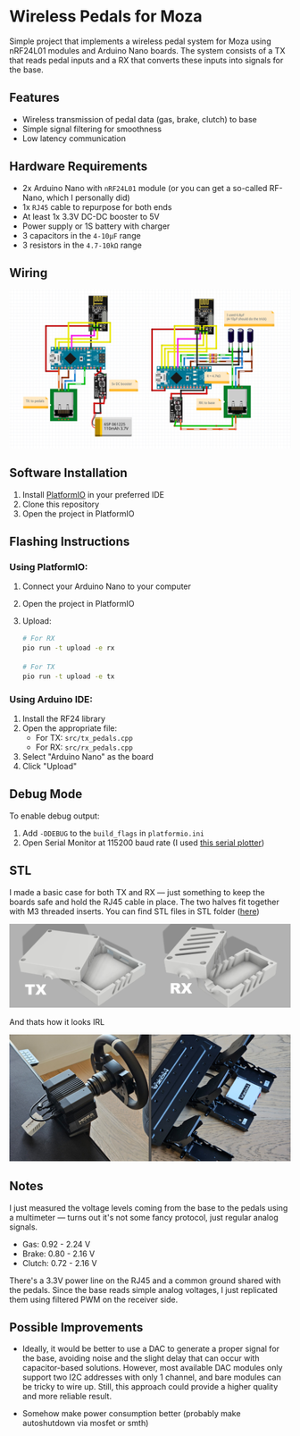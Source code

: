 # Wireless Pedals for Moza

Simple project that implements a wireless pedal system for Moza using nRF24L01 modules and Arduino Nano boards. The system consists of a TX that reads pedal inputs and a RX that converts these inputs into signals for the base.

## Features

- Wireless transmission of pedal data (gas, brake, clutch) to base
- Simple signal filtering for smoothness
- Low latency communication

## Hardware Requirements

- 2x Arduino Nano with `nRF24L01` module (or you can get a so-called RF-Nano, which I personally did)
- 1x `RJ45` cable to repurpose for both ends
- At least 1x 3.3V DC-DC booster to 5V
- Power supply or 1S battery with charger
- 3 capacitors in the `4-10μF` range
- 3 resistors in the `4.7-10kΩ` range

## Wiring

![Wiring Diagram](assets/images/wiring.jpg)

## Software Installation

1. Install [PlatformIO](https://platformio.org/) in your preferred IDE
2. Clone this repository
3. Open the project in PlatformIO

## Flashing Instructions

### Using PlatformIO:

1. Connect your Arduino Nano to your computer
2. Open the project in PlatformIO
3. Upload:

   ```bash
   # For RX
   pio run -t upload -e rx

   # For TX
   pio run -t upload -e tx
   ```

### Using Arduino IDE:

1. Install the RF24 library
2. Open the appropriate file:
   - For TX: `src/tx_pedals.cpp`
   - For RX: `src/rx_pedals.cpp`
3. Select "Arduino Nano" as the board
4. Click "Upload"

## Debug Mode

To enable debug output:

1. Add `-DDEBUG` to the `build_flags` in `platformio.ini`
2. Open Serial Monitor at 115200 baud rate (I used [this serial plotter](https://github.com/CieNTi/serial_port_plotter))

## STL

I made a basic case for both TX and RX — just something to keep the boards safe and hold the RJ45 cable in place. The two halves fit together with M3 threaded inserts. You can find STL files in STL folder ([here](assets/stl/))

![STLs](assets/images/stl_preview.jpg)

And thats how it looks IRL

![IRL](assets/images/irl.jpg)

## Notes

I just measured the voltage levels coming from the base to the pedals using a multimeter — turns out it's not some fancy protocol, just regular analog signals.

- Gas: 0.92 - 2.24 V
- Brake: 0.80 - 2.16 V
- Clutch: 0.72 - 2.16 V

There's a 3.3V power line on the RJ45 and a common ground shared with the pedals. Since the base reads simple analog voltages, I just replicated them using filtered PWM on the receiver side. 

## Possible Improvements

- Ideally, it would be better to use a DAC to generate a proper signal for the base, avoiding noise and the slight delay that can occur with capacitor-based solutions. However, most available DAC modules only support two I2C addresses with only 1 channel, and bare modules can be tricky to wire up. Still, this approach could provide a higher quality and more reliable result.

- Somehow make power consumption better (probably make autoshutdown via mosfet or smth)
